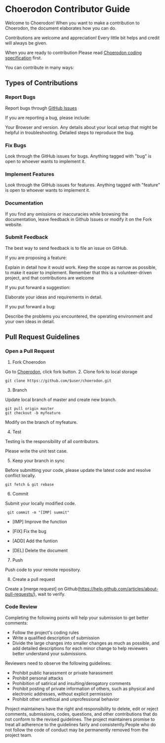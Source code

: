 # Choerodon Contributor Guide

Welcome to Choerodon! When you want to make a contribution to Choerodon, the document elaborates how you can do.

Contributions are welcome and appreciation! Every little bit helps and credit will always be given.

When you are ready to contribution
Please read [Choerodon coding specification](http://choerodon.io/zh/docs/development-guide/platform/) first.

You can contribute in many ways:

## Types of Contributions

### Report Bugs

Report bugs through [GitHub Issues](https://github.com/choerodon/choerodon/issues/new)

If you are reporting a bug, please include:

Your Browser and version.
Any details about your local setup that might be helpful in troubleshooting.
Detailed steps to reproduce the bug.

### Fix Bugs

Look through the GitHub issues for bugs. Anything tagged with "bug" is open to whoever wants to implement it.

### Implement Features

Look through the GitHub issues for features. Anything tagged with "feature" is open to whoever wants to implement it.

### Documentation

If you find any omissions or inaccuracies while browsing the documentation, leave feedback in Github Issues or modify it on the Fork website.

### Submit Feedback

The best way to send feedback is to file an issue on GitHub.

If you are proposing a feature:

Explain in detail how it would work.
Keep the scope as narrow as possible, to make it easier to implement.
Remember that this is a volunteer-driven project, and that contributions are welcome

If you put forward a suggestion:

Elaborate your ideas and requirements in detail.

If you put forward a bug:

Describe the problems you encountered, the operating environment and your own ideas in detail.

## Pull Request Guidelines

### Open a Pull Request

1. Fork Choerodon

 Go to [Choerodon](https://github.com/choerodon/choerodon), click fork button.
2. Clone fork to local storage

 ```git clone https://github.com/$user/choerodon.git```
 
3. Branch

 Update local branch of master and create new branch.
 
 ``` 
 git pull origin master
 git checkout -b myfeature
 ```
 Modify on the branch of myfeature.

4. Test

 Testing is the responsibility of all contributors.

 Please write the unit test case.
 
5. Keep your branch in sync

 Before submitting your code, please update the latest code and resolve conflict locally.
 
 ``` git fetch & git rebase ```

6. Commit

 Submit your locally modified code.
 
 ``` git commit -m "[IMP] summit"```
 
 - [IMP] Improve the function
 
 - [FIX] Fix the bug
 
 - [ADD] Add the funtion

 - [DEL] Delete the document

7. Push

 Push code to your remote repository.

8. Create a pull request

 Create a [merge request] on Github(https://help.github.com/articles/about-pull-requests/), wait to verify.

### Code Review

Completing the following points will help your submission to get better comments:

  - Follow the project's coding rules
  - Write a qualified description of submission     
  - Divide the large changes into smaller changes as much as possible, and add detailed descriptions for each minor change to help reviewers better understand your submissions.


Reviewers need to observe the following guidelines:

 - Prohibit public harassment or private harassment
 - Prohibit personal attacks
 - Prohibition of satirical and insulting/derogatory comments
 - Prohibit posting of private information of others, such as physical and electronic addresses, without explicit permission
 - Prohibit other unethical and unprofessional behavior
 
Project maintainers have the right and responsibility to delete, edit or reject comments, submissions, codes, questions, and other contributions that do not conform to the revised guidelines. The project maintainers promise to treat all adherence to the guidelines fairly and consistently.People who do not follow the code of conduct may be permanently removed from the project team.
